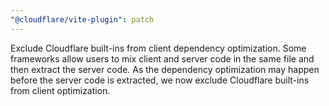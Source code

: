 ```yaml
---
"@cloudflare/vite-plugin": patch
---
```


Exclude Cloudflare built-ins from client dependency optimization.
Some frameworks allow users to mix client and server code in the same file and then extract the server code.
As the dependency optimization may happen before the server code is extracted, we now exclude Cloudflare built-ins from client optimization.
